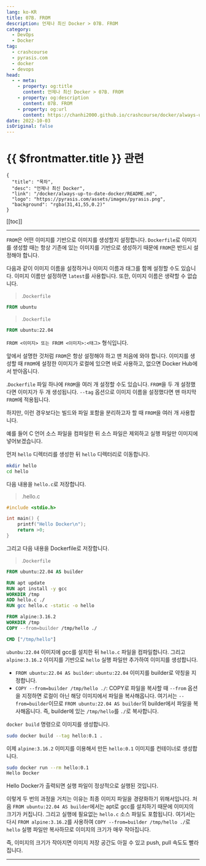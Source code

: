 ```yaml
---
lang: ko-KR
title: 07B. FROM
description: 언제나 최신 Docker > 07B. FROM
category: 
  - DevOps
  - Docker
tag: 
  - crashcourse
  - pyrasis.com
  - docker
  - devops
head:
  - - meta:
    - property: og:title
      content: 언제나 최신 Docker > 07B. FROM
    - property: og:description
      content: 07B. FROM
    - property: og:url
      content: https://chanhi2000.github.io/crashcourse/docker/always-up-to-date-docker/07B.html
date: 2022-10-03
isOriginal: false
---
```


# {{ $frontmatter.title }} 관련

```component VPCard
{
  "title": "목차",
  "desc": "언제나 최신 Docker",
  "link": "/docker/always-up-to-date-docker/README.md",
  "logo": "https://pyrasis.com/assets/images/pyrasis.png",
  "background": "rgba(31,41,55,0.2)"
}
```

[[toc]]

---

<SiteInfo
  name="7장 - 2. FROM"
  desc="언제나 최신 Docker"
  url="https://pyrasis.com/jHLsAlwaysUpToDateDocker/Unit07/02"
  logo="https://pyrasis.com/assets/images/pyrasis.png"
  preview="https://pyrasis.com/assets/images/profile1.png"/>

`FROM`은 어떤 이미지를 기반으로 이미지를 생성할지 설정합니다. <FontIcon icon="fa-brands fa-docker"/>`Dockerfile`로 이미지를 생성할 때는 항상 기존에 있는 이미지를 기반으로 생성하기 때문에 `FROM`은 반드시 설정해야 합니다.

다음과 같이 이미지 이름을 설정하거나 이미지 이름과 태그를 함께 설정할 수도 있습니다. 이미지 이름만 설정하면 `latest`를 사용합니다. 또한, 이미지 이름은 생략할 수 없습니다.

> .<FontIcon icon="fa-brands fa-docker"/>`Dockerfile`

```dockerfile
FROM ubuntu
```

> .<FontIcon icon="fa-brands fa-docker"/>`Dockerfile`

```dockerfile
FROM ubuntu:22.04
```

`FROM <이미지> 또는 FROM <이미지>:<태그>` 형식입니다.

앞에서 설명한 것처럼 `FROM`은 항상 설정해야 하고 맨 처음에 와야 합니다. 이미지를 생성할 때 `FROM`에 설정한 이미지가 로컬에 있으면 바로 사용하고, 없으면 Docker Hub에서 받아옵니다.

.<FontIcon icon="fa-brands fa-docker"/>`Dockerfile` 파일 하나에 `FROM`을 여러 개 설정할 수도 있습니다. `FROM`을 두 개 설정했다면 이미지가 두 개 생성됩니다. `--tag` 옵션으로 이미지 이름을 설정했다면 맨 마지막 `FROM`에 적용됩니다.

하지만, 이런 경우보다는 빌드와 파일 포함을 분리하고자 할 때 `FROM`을 여러 개 사용합니다.

예를 들어 C 언어 소스 파일을 컴파일한 뒤 소스 파일은 제외하고 실행 파일만 이미지에 넣어보겠습니다.

먼저 <FontIcon icon="fas fa-folder-open"/>`hello` 디렉터리를 생성한 뒤 <FontIcon icon="fas fa-folder-open"/>`hello` 디렉터리로 이동합니다.

```sh
mkdir hello
cd hello
```

다음 내용을 <FontIcon icon="iconfont icon-c"/>`hello.c`로 저장합니다.

> .hello.c

```c
#include <stdio.h>

int main() {
    printf("Hello Docker\n");
    return >0;
}
```

그리고 다음 내용을 Dockerfile로 저장합니다.

> .<FontIcon icon="fa-brands fa-docker"/>`Dockerfile`

```dockerfile
FROM ubuntu:22.04 AS builder

RUN apt update
RUN apt install -y gcc
WORKDIR /tmp
ADD hello.c ./
RUN gcc hello.c -static -o hello

FROM alpine:3.16.2
WORKDIR /tmp
COPY --from=builder /tmp/hello ./

CMD ["/tmp/hello"]
```

`ubunbu:22.04` 이미지에 gcc를 설치한 뒤 <FontIcon icon="iconfont icon-c"/>`hello.c` 파일을 컴파일합니다. 그리고 `alpine:3.16.2` 이미지를 기반으로 `hello` 실행 파일만 추가하여 이미지를 생성합니다.

- `FROM ubuntu:22.04 AS builder`: `ubuntu:22.04` 이미지를 builder로 약칭을 지정합니다.
- `COPY --from=builder /tmp/hello ./`: COPY로 파일을 복사할 때 `--from` 옵션을 지정하면 로컬이 아닌 해당 이미지에서 파일을 복사해옵니다. 여기서는 `--from=builder`이므로 `FROM ubuntu:22.04 AS builder`의 builder에서 파일을 복사해옵니다. 즉, builder에 있는 <FontIcon icon="fas fa-folder-open"/>`/tmp/hello`를 <FontIcon icon="fas fa-folder-open"/>`./`로 복사합니다.

`docker build` 명령으로 이미지를 생성합니다.

```sh
sudo docker build --tag hello:0.1 .
```

이제 `alpine:3.16.2` 이미지를 이용해서 만든 `hello:0.1` 이미지를 컨테이너로 생성합니다.

```sh
sudo docker run --rm hello:0.1
Hello Docker
```

Hello Docker가 출력되면 실행 파일이 정상적으로 실행된 것입니다.

이렇게 두 번의 과정을 거치는 이유는 최종 이미지 파일을 경량화하기 위해서입니다. 처음 `FROM ubuntu:22.04 AS builder`에서는 apt로 gcc를 설치하기 때문에 이미지의 크기가 커집니다. 그리고 실행에 필요없는 <FontIcon icon="iconfont icon-c"/>`hello.c` 소스 파일도 포함됩니다. 여기서는 다시 `FROM alpine:3.16.2`를 사용하여 `COPY --from=builder /tmp/hello ./`로 `hello` 실행 파일만 복사하므로 이미지의 크기가 매우 작아집니다.

즉, 이미지의 크기가 작아지면 이미지 저장 공간도 아낄 수 있고 push, pull 속도도 빨라집니다.

---

